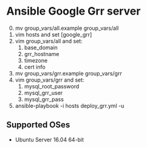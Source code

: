 # Ansible Google Grr server
0. mv group_vars/all.example group_vars/all
0. vim hosts and set [google_grr]
0. vim group_vars/all and set:
    1. base_domain
    1. grr_hostname
    1. timezone
    1. cert info
0. mv group_vars/grr.example group_vars/grr
0. vim group_vars/grr and set:
    1. mysql_root_password
    1. mysql_grr_user
    1. mysql_grr_pass
0. ansible-playbook -i hosts deploy_grr.yml -u <username>


## Supported OSes
* Ubuntu Server 16.04 64-bit
